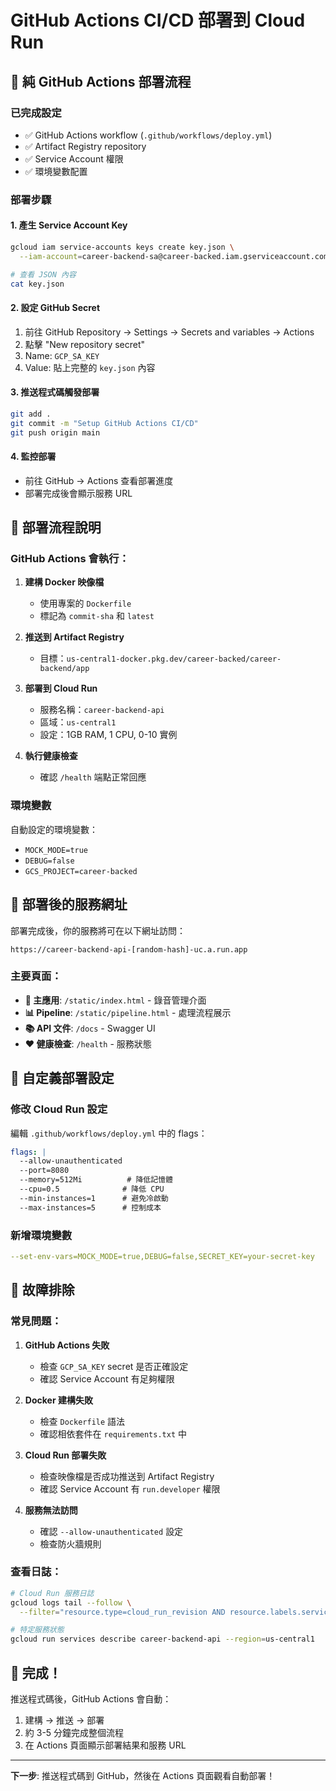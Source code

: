 # GitHub Actions CI/CD 部署到 Cloud Run

## 🚀 純 GitHub Actions 部署流程

### 已完成設定
- ✅ GitHub Actions workflow (`.github/workflows/deploy.yml`)
- ✅ Artifact Registry repository
- ✅ Service Account 權限
- ✅ 環境變數配置

### 部署步驟

#### 1. 產生 Service Account Key
```bash
gcloud iam service-accounts keys create key.json \
  --iam-account=career-backend-sa@career-backed.iam.gserviceaccount.com

# 查看 JSON 內容
cat key.json
```

#### 2. 設定 GitHub Secret
1. 前往 GitHub Repository → Settings → Secrets and variables → Actions
2. 點擊 "New repository secret"
3. Name: `GCP_SA_KEY`
4. Value: 貼上完整的 `key.json` 內容

#### 3. 推送程式碼觸發部署
```bash
git add .
git commit -m "Setup GitHub Actions CI/CD"
git push origin main
```

#### 4. 監控部署
- 前往 GitHub → Actions 查看部署進度
- 部署完成後會顯示服務 URL

## 🎯 部署流程說明

### GitHub Actions 會執行：
1. **建構 Docker 映像檔**
   - 使用專案的 `Dockerfile`
   - 標記為 `commit-sha` 和 `latest`

2. **推送到 Artifact Registry**
   - 目標：`us-central1-docker.pkg.dev/career-backed/career-backend/app`

3. **部署到 Cloud Run**
   - 服務名稱：`career-backend-api`
   - 區域：`us-central1`
   - 設定：1GB RAM, 1 CPU, 0-10 實例

4. **執行健康檢查**
   - 確認 `/health` 端點正常回應

### 環境變數
自動設定的環境變數：
- `MOCK_MODE=true`
- `DEBUG=false`
- `GCS_PROJECT=career-backed`

## 📱 部署後的服務網址

部署完成後，你的服務將可在以下網址訪問：

```
https://career-backend-api-[random-hash]-uc.a.run.app
```

### 主要頁面：
- **📱 主應用**: `/static/index.html` - 錄音管理介面
- **📊 Pipeline**: `/static/pipeline.html` - 處理流程展示
- **📚 API 文件**: `/docs` - Swagger UI
- **❤️ 健康檢查**: `/health` - 服務狀態

## 🔧 自定義部署設定

### 修改 Cloud Run 設定
編輯 `.github/workflows/deploy.yml` 中的 flags：

```yaml
flags: |
  --allow-unauthenticated
  --port=8080
  --memory=512Mi          # 降低記憶體
  --cpu=0.5              # 降低 CPU
  --min-instances=1      # 避免冷啟動
  --max-instances=5      # 控制成本
```

### 新增環境變數
```yaml
--set-env-vars=MOCK_MODE=true,DEBUG=false,SECRET_KEY=your-secret-key
```

## 🐛 故障排除

### 常見問題：

1. **GitHub Actions 失敗**
   - 檢查 `GCP_SA_KEY` secret 是否正確設定
   - 確認 Service Account 有足夠權限

2. **Docker 建構失敗**
   - 檢查 `Dockerfile` 語法
   - 確認相依套件在 `requirements.txt` 中

3. **Cloud Run 部署失敗**
   - 檢查映像檔是否成功推送到 Artifact Registry
   - 確認 Service Account 有 `run.developer` 權限

4. **服務無法訪問**
   - 確認 `--allow-unauthenticated` 設定
   - 檢查防火牆規則

### 查看日誌：
```bash
# Cloud Run 服務日誌
gcloud logs tail --follow \
  --filter="resource.type=cloud_run_revision AND resource.labels.service_name=career-backend-api"

# 特定服務狀態
gcloud run services describe career-backend-api --region=us-central1
```

## 🎉 完成！

推送程式碼後，GitHub Actions 會自動：
1. 建構 → 推送 → 部署
2. 約 3-5 分鐘完成整個流程
3. 在 Actions 頁面顯示部署結果和服務 URL

---

**下一步**: 推送程式碼到 GitHub，然後在 Actions 頁面觀看自動部署！